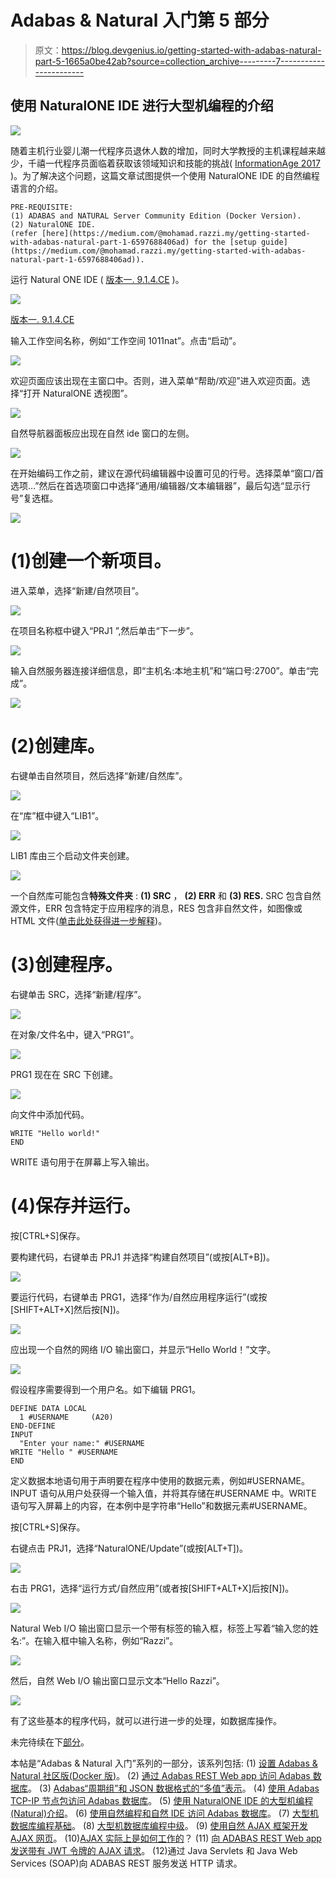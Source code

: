 # Adabas & Natural 入门第 5 部分

> 原文：<https://blog.devgenius.io/getting-started-with-adabas-natural-part-5-1665a0be42ab?source=collection_archive---------7----------------------->

## 使用 NaturalONE IDE 进行大型机编程的介绍

![](img/0ffa9b724eefc8fa1836a4e2bcbfdc39.png)

随着主机行业婴儿潮一代程序员退休人数的增加，同时大学教授的主机课程越来越少，千禧一代程序员面临着获取该领域知识和技能的挑战( [InformationAge 2017](https://www.information-age.com/baby-boomers-millennials-securing-future-mainframe-123469346/) )。为了解决这个问题，这篇文章试图提供一个使用 NaturalONE IDE 的自然编程语言的介绍。

```
PRE-REQUISITE:
(1) ADABAS and NATURAL Server Community Edition (Docker Version). 
(2) NaturalONE IDE.
(refer [here](https://medium.com/@mohamad.razzi.my/getting-started-with-adabas-natural-part-1-6597688406ad) for the [setup guide](https://medium.com/@mohamad.razzi.my/getting-started-with-adabas-natural-part-1-6597688406ad)).
```

运行 Natural ONE IDE ( [版本一. 9.1.4.CE](https://medium.com/@mohamad.razzi.my/getting-started-with-adabas-natural-part-1-6597688406ad) )。

![](img/437b66da8aa3e4cce00a6f0f5d2fb160.png)

[版本一. 9.1.4.CE](https://medium.com/@mohamad.razzi.my/getting-started-with-adabas-natural-part-1-6597688406ad)

输入工作空间名称，例如“工作空间 1011nat”。点击“启动”。

![](img/8e989f92499d2fc74f214d59347be33d.png)

欢迎页面应该出现在主窗口中。否则，进入菜单“帮助/欢迎”进入欢迎页面。选择“打开 NaturalONE 透视图”。

![](img/a62917df4b75a9d0befb4ed7b9353615.png)

自然导航器面板应出现在自然 ide 窗口的左侧。

![](img/fec1b094e1b63a51fa5847a772f04faa.png)

在开始编码工作之前，建议在源代码编辑器中设置可见的行号。选择菜单“窗口/首选项…”然后在首选项窗口中选择“通用/编辑器/文本编辑器”，最后勾选“显示行号”复选框。

![](img/c66437e5768a7361db1bc03b81e5c9d2.png)

# (1)创建一个新项目。

进入菜单，选择“新建/自然项目”。

![](img/df2082cbef44e0379ab86b25f8c41ae0.png)

在项目名称框中键入“PRJ1 ”,然后单击“下一步”。

![](img/09ae897504d07b05532f345f9e5a9f86.png)

输入自然服务器连接详细信息，即“主机名:本地主机”和“端口号:2700”。单击“完成”。

![](img/a1d554a5879e174fa688da57a39016c0.png)

# (2)创建库。

右键单击自然项目，然后选择“新建/自然库”。

![](img/465a8825f152f3c0e3739c8ade8c99f9.png)

在“库”框中键入“LIB1”。

![](img/c1d858aec46aa7ae4e43dba940d263f9.png)

LIB1 库由三个启动文件夹创建。

![](img/1ae72ebf860c1e2abe5c30c034f9c1bd.png)

一个自然库可能包含**特殊文件夹** : **(1) SRC** ， **(2) ERR** 和 **(3) RES.** SRC 包含自然源文件，ERR 包含特定于应用程序的消息，RES 包含非自然文件，如图像或 HTML 文件([单击此处获得进一步解释](https://documentation.softwareag.com/naturalONE/natONE914/core/using/use-local-libs.htm))。

# (3)创建程序。

右键单击 SRC，选择“新建/程序”。

![](img/d5052c55b1375c9abc187d134e925bdb.png)

在对象/文件名中，键入“PRG1”。

![](img/6f2381d56f0f9c8b948cc24eee879807.png)

PRG1 现在在 SRC 下创建。

![](img/41b16954dbd1ef36c6139b701444537b.png)

向文件中添加代码。

```
WRITE "Hello world!"
END
```

WRITE 语句用于在屏幕上写入输出。

# (4)保存并运行。

按[CTRL+S]保存。

要构建代码，右键单击 PRJ1 并选择“构建自然项目”(或按[ALT+B])。

![](img/93b06c41607046194e9218f0cdca47f7.png)

要运行代码，右键单击 PRG1，选择“作为/自然应用程序运行”(或按[SHIFT+ALT+X]然后按[N])。

![](img/9386f4a29fda065090103ff5432f4155.png)

应出现一个自然的网络 I/O 输出窗口，并显示“Hello World！”文字。

![](img/73d7a42da5b539fef9bbccd0fd442e60.png)

假设程序需要得到一个用户名。如下编辑 PRG1。

```
DEFINE DATA LOCAL
  1 #USERNAME     (A20)
END-DEFINE
INPUT
  "Enter your name:" #USERNAME 
WRITE "Hello " #USERNAME
END
```

定义数据本地语句用于声明要在程序中使用的数据元素，例如#USERNAME。INPUT 语句从用户处获得一个输入值，并将其存储在#USERNAME 中。WRITE 语句写入屏幕上的内容，在本例中是字符串“Hello”和数据元素#USERNAME。

按[CTRL+S]保存。

右键点击 PRJ1，选择“NaturalONE/Update”(或按[ALT+T])。

![](img/f6fef5ab4a9c42876cda48922a079cc8.png)

右击 PRG1，选择“运行方式/自然应用”(或者按[SHIFT+ALT+X]后按[N])。

![](img/de6411ffbeb06c60edfca39c0fb2d7a7.png)

Natural Web I/O 输出窗口显示一个带有标签的输入框，标签上写着“输入您的姓名:”。在输入框中输入名称，例如“Razzi”。

![](img/309828972e7982602256d4b8168fef8b.png)

然后，自然 Web I/O 输出窗口显示文本“Hello Razzi”。

![](img/2b24f2a90df4f125efeb1f4fb0852543.png)

有了这些基本的程序代码，就可以进行进一步的处理，如数据库操作。

未完待续在下[部分](https://medium.com/@mohamad.razzi.my/getting-started-with-adabas-natural-part-6-48b4b2fd3e6d)。

本帖是“Adabas & Natural 入门”系列的一部分，该系列包括:
(1) [设置 Adabas & Natural 社区版(Docker 版)](https://medium.com/@mohamad.razzi.my/getting-started-with-adabas-natural-part-1-6597688406ad)。
(2) [通过 Adabas REST Web app 访问 Adabas 数据库](https://medium.com/@mohamad.razzi.my/getting-started-with-adabas-natural-part-2-34621e576fa4)。
(3) [Adabas“周期组”和 JSON 数据格式的“多值”表示](/getting-started-with-adabas-natural-part-3-a334822db12)。
(4) [使用 Adabas TCP-IP 节点包访问 Adabas 数据库](https://medium.com/@mohamad.razzi.my/getting-started-with-adabas-natural-part-4-728e6977ad4f)。
(5) [使用 NaturalONE IDE 的大型机编程(Natural)介绍](https://medium.com/@mohamad.razzi.my/getting-started-with-adabas-natural-part-5-1665a0be42ab)。
(6) [使用自然编程和自然 IDE 访问 Adabas 数据库](https://medium.com/@mohamad.razzi.my/getting-started-with-adabas-natural-part-6-48b4b2fd3e6d)。
(7) [大型机数据库编程基础](https://medium.com/@mohamad.razzi.my/mainframe-database-programming-fundamentals-b34fd88acf6e)。
(8) [大型机数据库编程中级](https://medium.com/@mohamad.razzi.my/mainframe-database-programming-27803b92a3a3)。
(9) [使用自然 AJAX 框架开发 AJAX 网页](https://medium.com/@mohamad.razzi.my/developing-ajax-web-pages-e270eb59fc92)。
(10)[AJAX 实际上是如何工作的](https://medium.com/@mohamad.razzi.my/how-does-ajax-actually-work-2f57cf4ddc55)？
(11) [向 ADABAS REST Web app 发送带有 JWT 令牌的 AJAX 请求](https://medium.com/dev-genius/how-does-ajax-actually-work-2f57cf4ddc55)。
(12)通过 Java Servlets 和 Java Web Services (SOAP)向 ADABAS REST 服务发送 HTTP 请求。